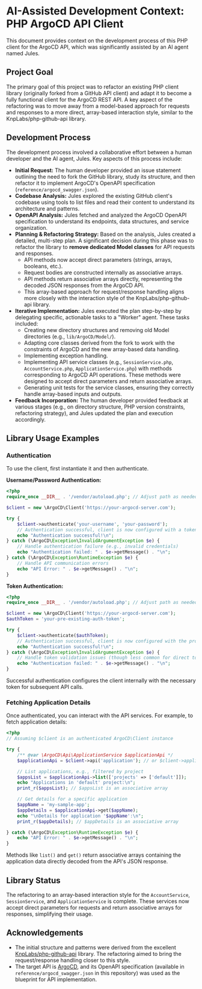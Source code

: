# AI-Assisted Development Context: PHP ArgoCD API Client

This document provides context on the development process of this PHP client for the ArgoCD API, which was significantly assisted by an AI agent named Jules.

## Project Goal

The primary goal of this project was to refactor an existing PHP client library (originally forked from a GitHub API client) and adapt it to become a fully functional client for the ArgoCD REST API. A key aspect of the refactoring was to move away from a model-based approach for requests and responses to a more direct, array-based interaction style, similar to the KnpLabs/php-github-api library.

## Development Process

The development process involved a collaborative effort between a human developer and the AI agent, Jules. Key aspects of this process include:

*   **Initial Request:** The human developer provided an issue statement outlining the need to fork the GitHub library, study its structure, and then refactor it to implement ArgoCD's OpenAPI specification (`reference/argocd_swagger.json`).
*   **Codebase Analysis:** Jules explored the existing GitHub client's codebase using tools to list files and read their content to understand its architecture and patterns.
*   **OpenAPI Analysis:** Jules fetched and analyzed the ArgoCD OpenAPI specification to understand its endpoints, data structures, and service organization.
*   **Planning & Refactoring Strategy:** Based on the analysis, Jules created a detailed, multi-step plan. A significant decision during this phase was to refactor the library to **remove dedicated Model classes** for API requests and responses.
    *   API methods now accept direct parameters (strings, arrays, booleans, etc.).
    *   Request bodies are constructed internally as associative arrays.
    *   API methods return associative arrays directly, representing the decoded JSON responses from the ArgoCD API.
    *   This array-based approach for request/response handling aligns more closely with the interaction style of the KnpLabs/php-github-api library.
*   **Iterative Implementation:** Jules executed the plan step-by-step by delegating specific, actionable tasks to a "Worker" agent. These tasks included:
    *   Creating new directory structures and removing old Model directories (e.g., `lib/ArgoCD/Model/`).
    *   Adapting core classes derived from the fork to work with the constraints of ArgoCD and the new array-based data handling.
    *   Implementing exception handling.
    *   Implementing API service classes (e.g., `SessionService.php`, `AccountService.php`, `ApplicationService.php`) with methods corresponding to ArgoCD API operations. These methods were designed to accept direct parameters and return associative arrays.
    *   Generating unit tests for the service classes, ensuring they correctly handle array-based inputs and outputs.
*   **Feedback Incorporation:** The human developer provided feedback at various stages (e.g., on directory structure, PHP version constraints, refactoring strategy), and Jules updated the plan and execution accordingly.

## Library Usage Examples

### Authentication

To use the client, first instantiate it and then authenticate.

**Username/Password Authentication:**
```php
<?php
require_once __DIR__ . '/vendor/autoload.php'; // Adjust path as needed

$client = new \ArgoCD\Client('https://your-argocd-server.com');

try {
    $client->authenticate('your-username', 'your-password');
    // Authentication successful, client is now configured with a token.
    echo "Authentication successful!\n";
} catch (\ArgoCD\Exception\InvalidArgumentException $e) {
    // Handle authentication failure (e.g., invalid credentials)
    echo "Authentication failed: " . $e->getMessage() . "\n";
} catch (\ArgoCD\Exception\RuntimeException $e) {
    // Handle API communication errors
    echo "API Error: " . $e->getMessage() . "\n";
}
```

**Token Authentication:**
```php
<?php
require_once __DIR__ . '/vendor/autoload.php'; // Adjust path as needed

$client = new \ArgoCD\Client('https://your-argocd-server.com');
$authToken = 'your-pre-existing-auth-token';

try {
    $client->authenticate($authToken);
    // Authentication successful, client is now configured with the provided token.
    echo "Authentication successful!\n";
} catch (\ArgoCD\Exception\InvalidArgumentException $e) {
    // Handle token validation issues (though less common for direct token auth)
    echo "Authentication failed: " . $e->getMessage() . "\n";
}
```
Successful authentication configures the client internally with the necessary token for subsequent API calls.

### Fetching Application Details

Once authenticated, you can interact with the API services. For example, to fetch application details:

```php
<?php
// Assuming $client is an authenticated ArgoCD\Client instance

try {
    /** @var \ArgoCD\Api\ApplicationService $applicationApi */
    $applicationApi = $client->api('application'); // or $client->applicationService()

    // List applications, e.g., filtered by project
    $appsList = $applicationApi->list(['projects' => ['default']]);
    echo "Applications in 'default' project:\n";
    print_r($appsList); // $appsList is an associative array

    // Get details for a specific application
    $appName = 'my-sample-app';
    $appDetails = $applicationApi->get($appName);
    echo "\nDetails for application '$appName':\n";
    print_r($appDetails); // $appDetails is an associative array

} catch (\ArgoCD\Exception\RuntimeException $e) {
    echo "API Error: " . $e->getMessage() . "\n";
}
```
Methods like `list()` and `get()` return associative arrays containing the application data directly decoded from the API's JSON response.

## Library Status

The refactoring to an array-based interaction style for the `AccountService`, `SessionService`, and `ApplicationService` is complete. These services now accept direct parameters for requests and return associative arrays for responses, simplifying their usage.

## Acknowledgements

*   The initial structure and patterns were derived from the excellent [KnpLabs/php-github-api](https://github.com/KnpLabs/php-github-api) library. The refactoring aimed to bring the request/response handling closer to this style.
*   The target API is [ArgoCD](https://argo-cd.readthedocs.io/en/stable/), and its OpenAPI specification (available in `reference/argocd_swagger.json` in this repository) was used as the blueprint for API implementation.
